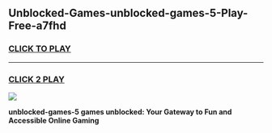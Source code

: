 
## Unblocked-Games-unblocked-games-5-Play-Free-a7fhd
<h3>
<a href="https://premium76.site?title=unblocked-games-5&ref=24M">CLICK TO PLAY</a></h3>
<hr>

<h3>
<a href="https://premium76.site?title=unblocked-games-5&ref=24M">CLICK 2 PLAY</a>
  
</h3>

<a href="https://premium76.site?title=unblocked-games-5&ref=24M"><img src="https://clearcache.store/games.png"></a>


**unblocked-games-5 games unblocked: Your Gateway to Fun and Accessible Online Gaming**
